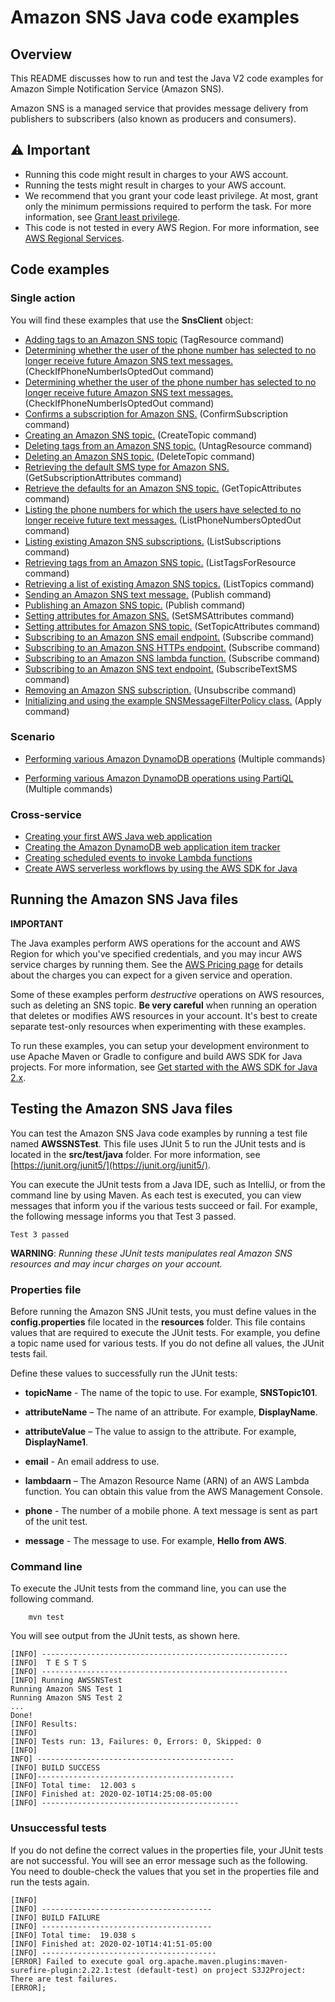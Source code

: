 # Amazon SNS Java code examples

## Overview
This README discusses how to run and test the Java V2 code examples for Amazon Simple Notification Service (Amazon SNS).

Amazon SNS is a managed service that provides message delivery from publishers to subscribers (also known as producers and consumers). 

## ⚠️ Important
* Running this code might result in charges to your AWS account. 
* Running the tests might result in charges to your AWS account.
*  We recommend that you grant your code least privilege. At most, grant only the minimum permissions required to perform the task. For more information, see [Grant least privilege](https://docs.aws.amazon.com/IAM/latest/UserGuide/best-practices.html#grant-least-privilege). 
* This code is not tested in every AWS Region. For more information, see [AWS Regional Services](https://aws.amazon.com/about-aws/global-infrastructure/regional-product-services).

## Code examples

### Single action

You will find these examples that use the **SnsClient** object: 

- [Adding tags to an Amazon SNS topic](https://github.com/awsdocs/aws-doc-sdk-examples/tree/main/javav2/example_code/sns/src/main/java/com/example/sns/AddTags.java) (TagResource command)
- [Determining whether the user of the phone number has selected to no longer receive future Amazon SNS text messages.](https://github.com/awsdocs/aws-doc-sdk-examples/tree/main/javav2/example_code/sns/src/main/java/com/example/sns/CheckOptOut.java) (CheckIfPhoneNumberIsOptedOut command)
- [Determining whether the user of the phone number has selected to no longer receive future Amazon SNS text messages.](https://github.com/awsdocs/aws-doc-sdk-examples/tree/main/javav2/example_code/sns/src/main/java/com/example/sns/CheckOptOut.java) (CheckIfPhoneNumberIsOptedOut command)
- [Confirms a subscription for Amazon SNS.](https://github.com/awsdocs/aws-doc-sdk-examples/tree/main/javav2/example_code/sns/src/main/java/com/example/sns/ConfirmSubscription.java) (ConfirmSubscription command)
- [Creating an Amazon SNS topic.](https://github.com/awsdocs/aws-doc-sdk-examples/tree/main/javav2/example_code/sns/src/main/java/com/example/sns/CreateTopic.java) (CreateTopic command)
- [Deleting tags from an Amazon SNS topic.](https://github.com/awsdocs/aws-doc-sdk-examples/tree/main/javav2/example_code/sns/src/main/java/com/example/sns/DeleteTag.java) (UntagResource command)
- [Deleting an Amazon SNS topic.](https://github.com/awsdocs/aws-doc-sdk-examples/tree/main/javav2/example_code/sns/src/main/java/com/example/sns/DeleteTopic.java) (DeleteTopic command)
- [Retrieving the default SMS type for Amazon SNS.](https://github.com/awsdocs/aws-doc-sdk-examples/tree/main/javav2/example_code/sns/src/main/java/com/example/sns/GetSMSAtrributes.java) (GetSubscriptionAttributes command)
- [Retrieve the defaults for an Amazon SNS topic.](https://github.com/awsdocs/aws-doc-sdk-examples/tree/main/javav2/example_code/sns/src/main/java/com/example/sns/GetTopicAttributes.java) (GetTopicAttributes command)
- [Listing the phone numbers for which the users have selected to no longer receive future text messages.](https://github.com/awsdocs/aws-doc-sdk-examples/tree/main/javav2/example_code/sns/src/main/java/com/example/sns/ListOptOut.java) (ListPhoneNumbersOptedOut command)
- [Listing existing Amazon SNS subscriptions.](https://github.com/awsdocs/aws-doc-sdk-examples/tree/main/javav2/example_code/sns/src/main/java/com/example/sns/ListSubscriptions.java) (ListSubscriptions command)
- [Retrieving tags from an Amazon SNS topic.](https://github.com/awsdocs/aws-doc-sdk-examples/tree/main/javav2/example_code/sns/src/main/java/com/example/sns/ListTags.java) (ListTagsForResource command)
- [Retrieving a list of existing Amazon SNS topics.](https://github.com/awsdocs/aws-doc-sdk-examples/tree/main/javav2/example_code/sns/src/main/java/com/example/sns/ListTopics.java) (ListTopics command)
- [Sending an Amazon SNS text message.](https://github.com/awsdocs/aws-doc-sdk-examples/tree/main/javav2/example_code/sns/src/main/java/com/example/sns/PublishTextSMS.java) (Publish command)
- [Publishing an Amazon SNS topic.](https://github.com/awsdocs/aws-doc-sdk-examples/tree/main/javav2/example_code/sns/src/main/java/com/example/sns/PublishTopic.java) (Publish command)
- [Setting attributes for Amazon SNS.](https://github.com/awsdocs/aws-doc-sdk-examples/tree/main/javav2/example_code/sns/src/main/java/com/example/sns/SetSMSAttributes.java) (SetSMSAttributes command)
- [Setting attributes for Amazon SNS topic.](https://github.com/awsdocs/aws-doc-sdk-examples/tree/main/javav2/example_code/sns/src/main/java/com/example/sns/SetTopicAttributes.java) (SetTopicAttributes command)
- [Subscribing to an Amazon SNS email endpoint.](https://github.com/awsdocs/aws-doc-sdk-examples/tree/main/javav2/example_code/sns/src/main/java/com/example/sns/SubscribeEmail.java) (Subscribe command) 
- [Subscribing to an Amazon SNS HTTPs endpoint.](https://github.com/awsdocs/aws-doc-sdk-examples/tree/main/javav2/example_code/sns/src/main/java/com/example/sns/SubscribeHTTPS.java) (Subscribe command) 
- [Subscribing to an Amazon SNS lambda function.](https://github.com/awsdocs/aws-doc-sdk-examples/tree/main/javav2/example_code/sns/src/main/java/com/example/sns/SubscribeLambda.java) (Subscribe command) 
- [Subscribing to an Amazon SNS text endpoint.](https://github.com/awsdocs/aws-doc-sdk-examples/tree/main/javav2/example_code/sns/src/main/java/com/example/sns/SubscribeTextSMS.java) (SubscribeTextSMS command)  
- [Removing an Amazon SNS subscription.](https://github.com/awsdocs/aws-doc-sdk-examples/tree/main/javav2/example_code/sns/src/main/java/com/example/sns/Unsubscribe.java) (Unsubscribe command)  
- [Initializing and using the example SNSMessageFilterPolicy class.](https://github.com/awsdocs/aws-doc-sdk-examples/tree/main/javav2/example_code/sns/src/main/java/com/example/sns/UseMessageFilterPolicy.java) (Apply command)  

### Scenario

- [Performing various Amazon DynamoDB operations](https://github.com/awsdocs/aws-doc-sdk-examples/blob/main/javav2/example_code/dynamodb/src/main/java/com/example/dynamodb/Scenario.java) (Multiple commands)

- [Performing various Amazon DynamoDB operations using PartiQL](https://github.com/awsdocs/aws-doc-sdk-examples/blob/main/javav2/example_code/dynamodb/src/main/java/com/example/dynamodb/ScenarioPartiQ.java) (Multiple commands)
### Cross-service

- [Creating your first AWS Java web application](https://github.com/awsdocs/aws-doc-sdk-examples/tree/main/javav2/usecases/creating_first_project) 
- [Creating the Amazon DynamoDB web application item tracker](https://github.com/awsdocs/aws-doc-sdk-examples/tree/main/javav2/usecases/creating_dynamodb_web_app) 
- [Creating scheduled events to invoke Lambda functions](https://github.com/awsdocs/aws-doc-sdk-examples/tree/main/javav2/usecases/creating_scheduled_events) 
- [Create AWS serverless workflows by using the AWS SDK for Java](https://github.com/awsdocs/aws-doc-sdk-examples/tree/main/javav2/usecases/creating_workflows_stepfunctions) 


## Running the Amazon SNS Java files

**IMPORTANT**

The Java examples perform AWS operations for the account and AWS Region for which you've specified credentials, and you may incur AWS service charges by running them. See the [AWS Pricing page](https://aws.amazon.com/pricing/) for details about the charges you can expect for a given service and operation.   

Some of these examples perform *destructive* operations on AWS resources, such as deleting an SNS topic. **Be very careful** when running an operation that deletes or modifies AWS resources in your account. It's best to create separate test-only resources when experimenting with these examples.

To run these examples, you can setup your development environment to use Apache Maven or Gradle to configure and build AWS SDK for Java projects. For more information, 
see [Get started with the AWS SDK for Java 2.x](https://docs.aws.amazon.com/sdk-for-java/latest/developer-guide/get-started.html).


 ## Testing the Amazon SNS Java files

You can test the Amazon SNS Java code examples by running a test file named **AWSSNSTest**. This file uses JUnit 5 to run the JUnit tests and is located in the **src/test/java** folder. For more information, see [https://junit.org/junit5/](https://junit.org/junit5/).

You can execute the JUnit tests from a Java IDE, such as IntelliJ, or from the command line by using Maven. As each test is executed, you can view messages that inform you if the various tests succeed or fail. For example, the following message informs you that Test 3 passed.

	Test 3 passed

**WARNING**: _Running these JUnit tests manipulates real Amazon SNS resources and may incur charges on your account._

 ### Properties file
Before running the Amazon SNS JUnit tests, you must define values in the **config.properties** file located in the **resources** folder. This file contains values that are required to execute the JUnit tests. For example, you define a topic name used for various tests. If you do not define all values, the JUnit tests fail.

Define these values to successfully run the JUnit tests:

- **topicName** - The name of the topic to use. For example, **SNSTopic101**.

- **attributeName** – The name of an attribute. For example, **DisplayName**.

- **attributeValue** – The value to assign to the attribute. For example, **DisplayName1**.

- **email** - An email address to use.

- **lambdaarn** – The Amazon Resource Name (ARN) of an AWS Lambda function. You can obtain this value from the AWS Management Console.  
-  **phone**  - The number of a mobile phone. A text message is sent as part of the unit test.  

- **message** - The message to use. For example, **Hello from AWS**.  

### Command line
To execute the JUnit tests from the command line, you can use the following command.

		mvn test

You will see output from the JUnit tests, as shown here.

	[INFO] -------------------------------------------------------
	[INFO]  T E S T S
	[INFO] -------------------------------------------------------
	[INFO] Running AWSSNSTest
	Running Amazon SNS Test 1
	Running Amazon SNS Test 2
	...
	Done!
	[INFO] Results:
	[INFO]
	[INFO] Tests run: 13, Failures: 0, Errors: 0, Skipped: 0
	[INFO]
	INFO] --------------------------------------------
	[INFO] BUILD SUCCESS
	[INFO]--------------------------------------------
	[INFO] Total time:  12.003 s
	[INFO] Finished at: 2020-02-10T14:25:08-05:00
	[INFO] --------------------------------------------

### Unsuccessful tests

If you do not define the correct values in the properties file, your JUnit tests are not successful. You will see an error message such as the following. You need to double-check the values that you set in the properties file and run the tests again.

	[INFO]
	[INFO] --------------------------------------
	[INFO] BUILD FAILURE
	[INFO] --------------------------------------
	[INFO] Total time:  19.038 s
	[INFO] Finished at: 2020-02-10T14:41:51-05:00
	[INFO] ---------------------------------------
	[ERROR] Failed to execute goal org.apache.maven.plugins:maven-surefire-plugin:2.22.1:test (default-test) on project S3J2Project:  There are test failures.
	[ERROR];
